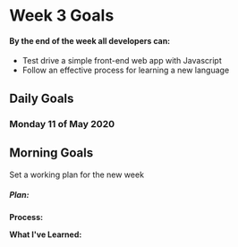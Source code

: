# Week 3 Goals 

#### By the end of the week all developers can:

- Test drive a simple front-end web app with Javascript
- Follow an effective process for learning a new language

## Daily Goals 
### Monday 11 of May 2020

## Morning Goals 

Set a working plan for the new week

##### Plan:

**Process:** 

**What I've Learned:**




